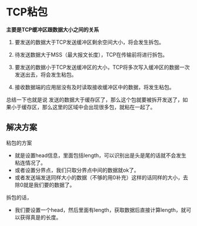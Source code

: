 # TCP粘包

**主要是TCP缓冲区跟数据大小之间的关系**


1. 要发送的数据大于TCP发送缓冲区剩余空间大小，将会发生拆包。

2. 待发送数据大于MSS（最大报文长度），TCP在传输前将进行拆包。

3. 要发送的数据小于TCP发送缓冲区的大小，TCP将多次写入缓冲区的数据一次发送出去，将会发生粘包。

4. 接收数据端的应用层没有及时读取接收缓冲区中的数据，将发生粘包。

总结一下也就是说 发送的数据大于缓存区了，那么这个包就要被拆开发送了，如果小于缓存区，那么这里的区域中会出现很多包，就粘在一起了。

## 解决方案
粘包的方案

- 就是设置head信息，里面包括length，可以识别出是头是尾的话就不会发生粘连情况了。
- 或者设置分界点，我们只取分界点中间的数据就ok了。
- 或者发送端发送同样大小的数据（不够的用0补充）这样的话同样的大小，去除0就是我们要的数据了。

拆包的话，
- 我们要设置一个head，然后里面有length，获取数据后直接计算length，就可以获得真是的长度。
